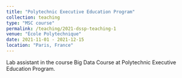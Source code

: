 ```yaml
---
title: "Polytechnic Executive Education Program"
collection: teaching
type: "MSC course"
permalink: /teaching/2021-dssp-teaching-1
venue: "École Polytechnique"
date: 2021-11-01 - 2021-12-15
location: "Paris, France"
---
```


Lab assistant in the course Big Data Course at Polytechnic Executive Education Program.

 

